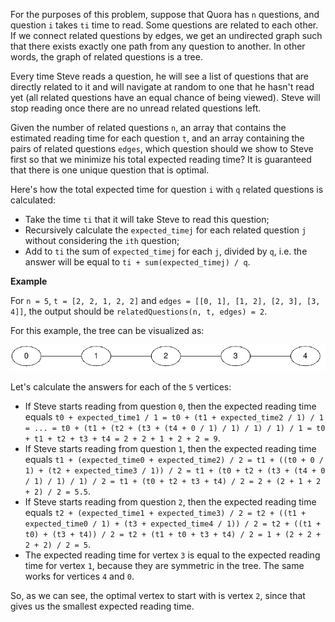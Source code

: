 For the purposes of this problem, suppose that Quora has `n` questions, and question `i` takes `ti` time to read. Some questions are related to each other. If we connect related questions by edges, we get an undirected graph such that there exists exactly one path from any question to another. In other words, the graph of related questions is a tree.

Every time Steve reads a question, he will see a list of questions that are directly related to it and will navigate at random to one that he hasn't read yet (all related questions have an equal chance of being viewed). Steve will stop reading once there are no unread related questions left.

Given the number of related questions `n`, an array that contains the estimated reading time for each question `t`, and an array containing the pairs of related questions `edges`, which question should we show to Steve first so that we minimize his total expected reading time? It is guaranteed that there is one unique question that is optimal.

Here's how the total expected time for question `i` with `q` related questions is calculated:

- Take the time `ti` that it will take Steve to read this question;
- Recursively calculate the `expected_timej` for each related question `j` without considering the `ith` question;
- Add to `ti` the sum of `expected_timej` for each `j`, divided by `q`, i.e. the answer will be equal to `ti + sum(expected_timej) / q`.

**Example**

For `n = 5`, `t = [2, 2, 1, 2, 2]` and `edges = [[0, 1], [1, 2], [2, 3], [3, 4]]`, the output should be `relatedQuestions(n, t, edges) = 2`.

For this example, the tree can be visualized as:

![example](example.png)

Let's calculate the answers for each of the `5` vertices:

- If Steve starts reading from question `0`, then the expected reading time equals `t0 + expected_time1 / 1 = t0 + (t1 + expected_time2 / 1) / 1 = ... = t0 + (t1 + (t2 + (t3 + (t4 + 0 / 1) / 1) / 1) / 1) / 1 = t0 + t1 + t2 + t3 + t4 = 2 + 2 + 1 + 2 + 2 = 9`.
- If Steve starts reading from question `1`, then the expected reading time equals `t1 + (expected_time0 + expected_time2) / 2 = t1 + ((t0 + 0 / 1) + (t2 + expected_time3 / 1)) / 2 = t1 + (t0 + t2 + (t3 + (t4 + 0 / 1) / 1) / 1) / 2 = t1 + (t0 + t2 + t3 + t4) / 2 = 2 + (2 + 1 + 2 + 2) / 2 = 5.5`.
- If Steve starts reading from question `2`, then the expected reading time equals `t2 + (expected_time1 + expected_time3) / 2 = t2 + ((t1 + expected_time0 / 1) + (t3 + expected_time4 / 1)) / 2 = t2 + ((t1 + t0) + (t3 + t4)) / 2 = t2 + (t1 + t0 + t3 + t4) / 2 = 1 + (2 + 2 + 2 + 2) / 2 = 5`.
- The expected reading time for vertex `3` is equal to the expected reading time for vertex `1`, because they are symmetric in the tree. The same works for vertices `4` and `0`.

So, as we can see, the optimal vertex to start with is vertex `2`, since that gives us the smallest expected reading time.

